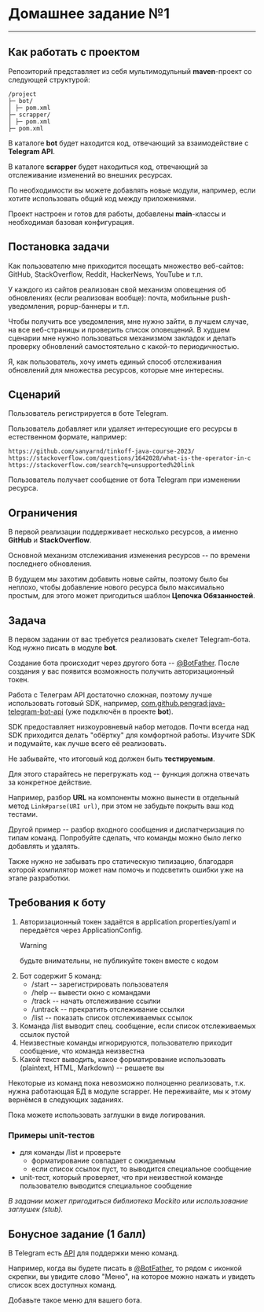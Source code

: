 # Домашнее задание №1

---

## Как работать с проектом

Репозиторий представляет из себя мультимодульный **maven**-проект со следующей структурой:
```
/project
├─ bot/
│ ├─ pom.xml
├─ scrapper/
│ ├─ pom.xml
├─ pom.xml
```
В каталоге **bot** будет находится код, отвечающий за взаимодействие с **Telegram API**.

В каталоге **scrapper** будет находиться код, отвечающий за отслеживание изменений во внешних ресурсах.

По необходимости вы можете добавлять новые модули, например, если хотите использовать общий код между приложениями.

Проект настроен и готов для работы, добавлены **main**-классы и необходимая базовая конфигурация.

## Постановка задачи

Как пользователю мне приходится посещать множество веб-сайтов: GitHub, StackOverflow, Reddit, HackerNews, YouTube и т.п.

У каждого из сайтов реализован свой механизм оповещения об обновлениях (если реализован вообще): почта, мобильные push-уведомления, popup-баннеры и т.п.

Чтобы получить все уведомления, мне нужно зайти, в лучшем случае, на все веб-страницы и проверить список оповещений. В худшем сценарии мне нужно пользоваться механизмом закладок и делать проверку обновлений самостоятельно с какой-то периодичностью.

Я, как пользователь, хочу иметь единый способ отслеживания обновлений для множества ресурсов, которые мне интересны.

## Сценарий

Пользователь регистрируется в боте Telegram.

Пользователь добавляет или удаляет интересующие его ресурсы в естественном формате, например:
```
https://github.com/sanyarnd/tinkoff-java-course-2023/
https://stackoverflow.com/questions/1642028/what-is-the-operator-in-c
https://stackoverflow.com/search?q=unsupported%20link
```
Пользователь получает сообщение от бота Telegram при изменении ресурса.

## Ограничения

В первой реализации поддерживает несколько ресурсов, а именно **GitHub** и **StackOverflow**.

Основной механизм отслеживания изменения ресурсов -- по времени последнего обновления.

В будущем мы захотим добавить новые сайты, поэтому было бы неплохо, чтобы добавление нового ресурса было максимально простым, для этого может пригодиться шаблон **Цепочка Обязанностей**.

## Задача

В первом задании от вас требуется реализовать скелет Telegram-бота. Код нужно писать в модуле **bot**.

Создание бота происходит через другого бота -- [@BotFather](https://t.me/BotFather). После создания у вас появится возможность получить авторизационный токен.

Работа с Телеграм API достаточно сложная, поэтому лучше использовать готовый SDK, например, [com.github.pengrad:java-telegram-bot-api](https://github.com/pengrad/java-telegram-bot-api) (уже подключён в проекте **bot**).

SDK предоставляет низкоуровневый набор методов. Почти всегда над SDK приходится делать "обёртку" для комфортной работы. Изучите SDK и подумайте, как лучше всего её реализовать.

Не забывайте, что итоговый код должен быть **тестируемым**.

Для этого старайтесь не перегружать код -- функция должна отвечать за конкретное действие.

Например, разбор **URL** на компоненты можно вынести в отдельный метод `Link#parse(URI url)`, при этом не забудьте покрыть ваш код тестами.

Другой пример -- разбор входного сообщения и диспатчеризация по типам команд. Попробуйте сделать, что команды можно было легко добавлять и удалять.

Также нужно не забывать про статическую типизацию, благодаря которой компилятор может нам помочь и подсветить ошибки уже на этапе разработки.



## Требования к боту

1. Авторизационный токен задаётся в application.properties/yaml и передаётся через ApplicationConfig.
    > [!WARNING]
    > будьте внимательны, не публикуйте токен вместе с кодом
2. Бот содержит 5 команд:
   * /start -- зарегистрировать пользователя
   * /help -- вывести окно с командами
   * /track -- начать отслеживание ссылки
   * /untrack -- прекратить отслеживание ссылки
   * /list -- показать список отслеживаемых ссылок
3. Команда /list выводит спец. сообщение, если список отслеживаемых ссылок пустой
4. Неизвестные команды игнорируются, пользователю приходит сообщение, что команда неизвестна
5. Какой текст выводить, какое форматирование использовать (plaintext, HTML, Markdown) -- решаете вы

Некоторые из команд пока невозможно полноценно реализовать, т.к. нужна работающая БД в модуле scrapper. Не переживайте, мы к этому вернёмся в следующих заданиях.

Пока можете использовать заглушки в виде логирования.



### Примеры unit-тестов

* для команды /list и проверьте
  - форматирование совпадает с ожидаемым
  - если список ссылок пуст, то выводится специальное сообщение
* unit-тест, который проверяет, что при неизвестной команде пользователю выводится специальное сообщение

_В задании может пригодиться библиотека Mockito или использование заглушек (stub)._



## Бонусное задание (1 балл)

В Telegram есть [API](https://core.telegram.org/bots/api#setmycommands) для поддержки меню команд.

Например, когда вы будете писать в [@BotFather](https://t.me/BotFather), то рядом с иконкой скрепки, вы увидите слово "Меню", на которое можно нажать и увидеть список всех доступных команд.

Добавьте такое меню для вашего бота.
